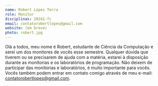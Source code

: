 ```yaml
---
name: Robert Lopes Terra
role: Monitor
disciplinas: 20241-fc
email: contatorobertlopes@gmail.com
website: (em breve)
photo: robert.jpg
---
```


Olá a todos, meu nome é Robert, estudante de Ciência da Computação e serei um
dos monitores de vocês esse semestre. Qualquer dúvida que tiverem ou se
precisarem de ajuda com a matéria, estarei à disposição durante as monitorias e
os laboratórios de programação. Não deixem de participar das monitorias e
laboratórios, é muito importante para vocês. Vocês também podem entrar em
contato comigo através de meu e-mail:
<a href="mailto:contatorobertlopes@gmail.com">contatorobertlopes@gmail.com</a>.

